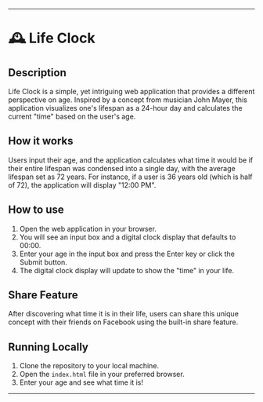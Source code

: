

---

# 🕰️ Life Clock

## Description
Life Clock is a simple, yet intriguing web application that provides a different perspective on age. Inspired by a concept from musician John Mayer, this application visualizes one's lifespan as a 24-hour day and calculates the current "time" based on the user's age.

## How it works
Users input their age, and the application calculates what time it would be if their entire lifespan was condensed into a single day, with the average lifespan set as 72 years. For instance, if a user is 36 years old (which is half of 72), the application will display "12:00 PM".

## How to use
1. Open the web application in your browser.
2. You will see an input box and a digital clock display that defaults to 00:00.
3. Enter your age in the input box and press the Enter key or click the Submit button.
4. The digital clock display will update to show the "time" in your life.

## Share Feature
After discovering what time it is in their life, users can share this unique concept with their friends on Facebook using the built-in share feature.

## Running Locally
1. Clone the repository to your local machine.
2. Open the `index.html` file in your preferred browser.
3. Enter your age and see what time it is!

---
